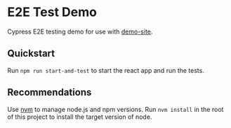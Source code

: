 # E2E Test Demo
Cypress E2E testing demo for use with [demo-site](https://github.com/bmanley91/demo-site).

## Quickstart
Run `npm run start-and-test` to start the react app and run the tests.

## Recommendations
Use [nvm](https://github.com/nvm-sh/nvm) to manage node.js and npm versions. 
Run `nvm install` in the root of this project to install the target version of node.
